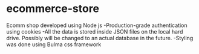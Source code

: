 # ecommerce-store
Ecomm shop developed using Node js
-Production-grade authentication using cookies
-All the data is stored inside JSON files on the local hard drive. Possibly will be changed to an actual database in the future.
-Styling was done using Bulma css framework
